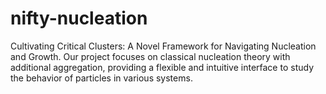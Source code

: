 # nifty-nucleation
Cultivating Critical Clusters: A Novel Framework for Navigating Nucleation and Growth. Our project focuses on classical nucleation theory with additional aggregation, providing a flexible and intuitive interface to study the behavior of particles in various systems.
